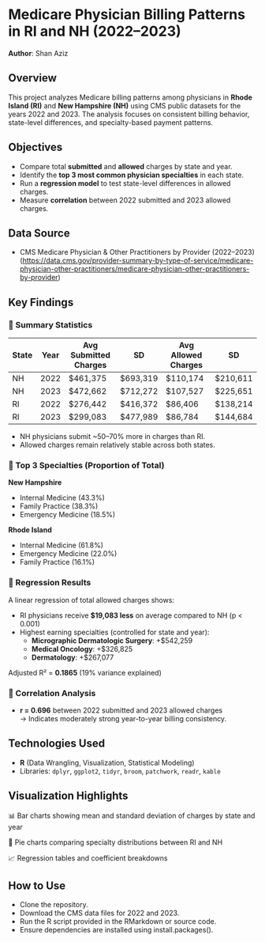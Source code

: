 # Medicare Physician Billing Patterns in RI and NH (2022–2023)

**Author**: Shan Aziz  

## Overview

This project analyzes Medicare billing patterns among physicians in **Rhode Island (RI)** and **New Hampshire (NH)** using CMS public datasets for the years 2022 and 2023. The analysis focuses on consistent billing behavior, state-level differences, and specialty-based payment patterns.

## Objectives

- Compare total **submitted** and **allowed** charges by state and year.
- Identify the **top 3 most common physician specialties** in each state.
- Run a **regression model** to test state-level differences in allowed charges.
- Measure **correlation** between 2022 submitted and 2023 allowed charges.

## Data Source

- CMS Medicare Physician & Other Practitioners by Provider (2022–2023)  
  (https://data.cms.gov/provider-summary-by-type-of-service/medicare-physician-other-practitioners/medicare-physician-other-practitioners-by-provider)

## Key Findings

### 🔹 Summary Statistics

| State | Year | Avg Submitted Charges | SD | Avg Allowed Charges | SD |
|-------|------|------------------------|----|----------------------|----|
| NH    | 2022 | $461,375              | $693,319 | $110,174            | $210,611 |
| NH    | 2023 | $472,662              | $712,272 | $107,527            | $225,651 |
| RI    | 2022 | $276,442              | $416,372 | $86,406             | $138,214 |
| RI    | 2023 | $299,083              | $477,989 | $86,784             | $144,684 |

- NH physicians submit ~50–70% more in charges than RI.
- Allowed charges remain relatively stable across both states.

### 🔹 Top 3 Specialties (Proportion of Total)

**New Hampshire**  
- Internal Medicine (43.3%)  
- Family Practice (38.3%)  
- Emergency Medicine (18.5%)

**Rhode Island**  
- Internal Medicine (61.8%)  
- Emergency Medicine (22.0%)  
- Family Practice (16.1%)

### 🔹 Regression Results

A linear regression of total allowed charges shows:

- RI physicians receive **$19,083 less** on average compared to NH (p < 0.001)
- Highest earning specialties (controlled for state and year):
  - **Micrographic Dermatologic Surgery**: +$542,259
  - **Medical Oncology**: +$326,825
  - **Dermatology**: +$267,077

Adjusted R² = **0.1865** (19% variance explained)

### 🔹 Correlation Analysis

- **r = 0.696** between 2022 submitted and 2023 allowed charges  
  → Indicates moderately strong year-to-year billing consistency.

## Technologies Used

- **R** (Data Wrangling, Visualization, Statistical Modeling)
- Libraries: `dplyr`, `ggplot2`, `tidyr`, `broom`, `patchwork`, `readr`, `kable`

## Visualization Highlights
📊 Bar charts showing mean and standard deviation of charges by state and year

🥧 Pie charts comparing specialty distributions between RI and NH

📈 Regression tables and coefficient breakdowns

## How to Use
- Clone the repository.
- Download the CMS data files for 2022 and 2023.
- Run the R script provided in the RMarkdown or source code.
- Ensure dependencies are installed using install.packages().
